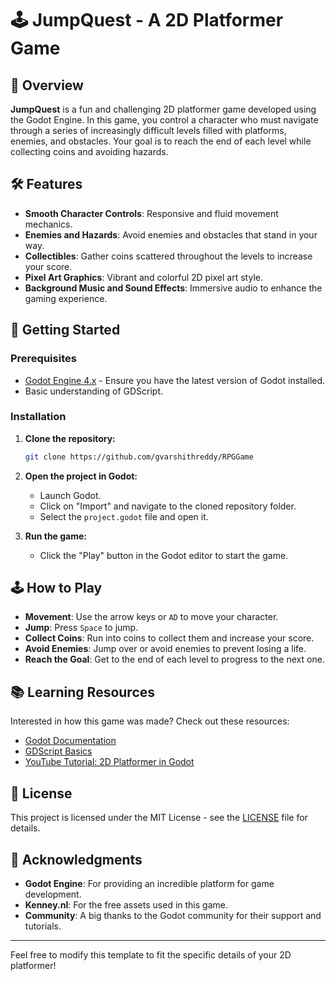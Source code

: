 ﻿# 🕹️ JumpQuest - A 2D Platformer Game

## 📖 Overview

**JumpQuest** is a fun and challenging 2D platformer game developed using the Godot Engine. In this game, you control a character who must navigate through a series of increasingly difficult levels filled with platforms, enemies, and obstacles. Your goal is to reach the end of each level while collecting coins and avoiding hazards.

## 🛠️ Features

- **Smooth Character Controls**: Responsive and fluid movement mechanics.
- **Enemies and Hazards**: Avoid enemies and obstacles that stand in your way.
- **Collectibles**: Gather coins scattered throughout the levels to increase your score.
- **Pixel Art Graphics**: Vibrant and colorful 2D pixel art style.
- **Background Music and Sound Effects**: Immersive audio to enhance the gaming experience.

## 🚀 Getting Started

### Prerequisites

- [Godot Engine 4.x](https://godotengine.org/download) - Ensure you have the latest version of Godot installed.
- Basic understanding of GDScript.

### Installation

1. **Clone the repository:**

   ```bash
   git clone https://github.com/gvarshithreddy/RPGGame
   ```

2. **Open the project in Godot:**

   - Launch Godot.
   - Click on "Import" and navigate to the cloned repository folder.
   - Select the `project.godot` file and open it.

3. **Run the game:**

   - Click the "Play" button in the Godot editor to start the game.

## 🕹️ How to Play

- **Movement**: Use the arrow keys or `AD` to move your character.
- **Jump**: Press `Space` to jump.
- **Collect Coins**: Run into coins to collect them and increase your score.
- **Avoid Enemies**: Jump over or avoid enemies to prevent losing a life.
- **Reach the Goal**: Get to the end of each level to progress to the next one.

## 📚 Learning Resources

Interested in how this game was made? Check out these resources:

- [Godot Documentation](https://docs.godotengine.org/en/stable/)
- [GDScript Basics](https://docs.godotengine.org/en/stable/tutorials/scripting/gdscript/gdscript_basics.html)
- [YouTube Tutorial: 2D Platformer in Godot](https://www.youtube.com/watch?v=LOhfqjmasi0&t=3700s)

## 📝 License

This project is licensed under the MIT License - see the [LICENSE](LICENSE) file for details.

## 🙏 Acknowledgments

- **Godot Engine**: For providing an incredible platform for game development.
- **Kenney.nl**: For the free assets used in this game.
- **Community**: A big thanks to the Godot community for their support and tutorials.

---

Feel free to modify this template to fit the specific details of your 2D platformer!
